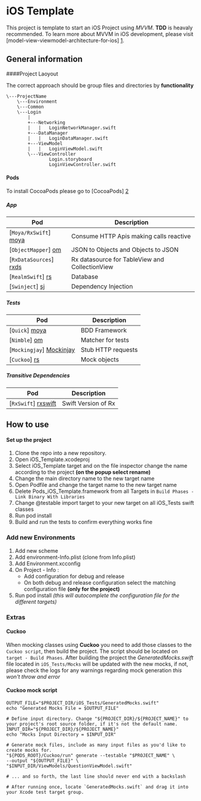 # iOS Template

This project is template to start an iOS Project using *MVVM*. **TDD** is heavaly recommended. To learn more about MVVM in iOS development, please visit [model-view-viewmodel-architecture-for-ios] [1].

## General information

####Project Laoyout

The correct approach should be group files and directories by **functionality**

```
\---ProjectName
	\---Environment
    \---Common
	\---Login
    	|
    	+---Networking
        |	|	LoginNetworkManager.swift
        +---DataManager
        |	|	LoginDataManager.swift
        +---ViewModel
        |	|	LoginViewModel.swift
        \---ViewController
        		Login.storyboard
        		LoginViewController.swift
```



#### Pods

To install CocoaPods please go to [CocoaPods] [2]

##### App

 Pod								| Description								
------------------------------------|------------------------------------------- 
 [`Moya/RxSwift`] [moya]		| Consume HTTP Apis making calls reactive	
 [`ObjectMapper`] [om]				| JSON to Objects and Objects to JSON		
 [`RxDataSources`] [rxds]					| Rx datasource for TableView and CollectionView
 [`RealmSwift`] [rs]				| Database
 [`Swinject`] [sj]					| Dependency Injection
 
 
##### Tests

 Pod								| Description								
------------------------------------|------------------------------------------- 
 [`Quick`] [moya]					| BDD Framework	
 [`Nimble`] [om]					| Matcher for tests		
 [`Mockingjay`] [Mockinjay]				| Stub HTTP requests
 [`Cuckoo`] [rs]					| Mock objects



##### Transitive Dependencies

 Pod								| Description								
------------------------------------|------------------------------------------- 
 [`RxSwift`] [rxswift]					| Swift Version of Rx
 

## How to use

#### Set up the project

 1. Clone the repo into a new repository.
 2. Open iOS_Template.xcodeproj
 3. Select iOS_Template target and on the file inspector change the name according to the project **(on the popup select rename)**
 4. Change the main directory name to the new target name
 5. Open Podfile and change the target name to the new target name
 6. Delete Pods\_iOS\_Template.framework from all Targets in `Build Phases - Link Binary With Libraries`
 7. Change @testable import target to your new target on all iOS_Tests swift classes
 8. Run pod install
 9. Build and run the tests to confirm everything works fine
 


### Add new Environments

 1. Add new scheme
 2. Add environment-Info.plist (clone from Info.plist)
 3. Add Environment.xcconfig
 4. On Project - Info :
 	- Add configuration for debug and release
    - On both debug and release configuration select the matching configuration file **(only for the project)**
 5. Run pod install *(this will autocomplete the configuration file for the different targets)*


### Extras

#### Cuckoo

When mocking classes using **Cuckoo** you need to add those classes to the `Cuckoo script`, then build the project. The script should be located on `target - Build Phases`. After building the project the _GeneratedMocks.swift_ file located in `iOS_Tests/Mocks` will be updated with the new mocks, if not, please check the logs for any warnings regarding mock generation *this won't throw and error*

#### Cuckoo mock script

```
OUTPUT_FILE="$PROJECT_DIR/iOS_Tests/GeneratedMocks.swift"
echo "Generated Mocks File = $OUTPUT_FILE"

# Define input directory. Change "${PROJECT_DIR}/${PROJECT_NAME}" to your project's root source folder, if it's not the default name.
INPUT_DIR="${PROJECT_DIR}/${PROJECT_NAME}"
echo "Mocks Input Directory = $INPUT_DIR"

# Generate mock files, include as many input files as you'd like to create mocks for.
"${PODS_ROOT}/Cuckoo/run" generate --testable "$PROJECT_NAME" \
--output "${OUTPUT_FILE}" \
"$INPUT_DIR/ViewModels/QuestionViewModel.swift"

# ... and so forth, the last line should never end with a backslash

# After running once, locate `GeneratedMocks.swift` and drag it into your Xcode test target group.

```
 





[1]: https://medium.com/flawless-app-stories/how-to-use-a-model-view-viewmodel-architecture-for-ios-46963c67be1b 

[2]: https://guides.cocoapods.org/using/getting-started.html

[moya]: https://github.com/Moya/Moya
[om]: https://github.com/tristanhimmelman/ObjectMapper
[rxds]: https://github.com/DeclarativeHub/Bond
[rs]: https://realm.io/docs/swift/latest/
[sj]: https://github.com/Swinject/Swinject
[quick]: https://github.com/Quick/Quick
[NImble]: https://github.com/Quick/Nimble
[Mockinjay]: https://github.com/kylef/Mockingjay
[Cuckoo]: https://github.com/Brightify/Cuckoo
[rxswift]: https://github.com/ReactiveX/RxSwift

